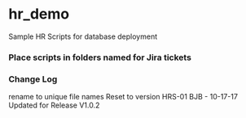 # hr_demo
Sample HR Scripts for database deployment

### Place scripts in folders named for Jira tickets

### Change Log ###
rename to unique file names
Reset to version HRS-01
BJB - 10-17-17 Updated for Release V1.0.2



